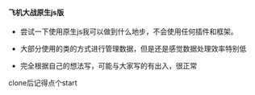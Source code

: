 #### 飞机大战原生js版

* 尝试一下使用原生js我可以做到什么地步，不会使用任何插件和框架。

* 大部分使用的类的方式进行管理数据，但是还是感觉数据处理效率特别低

* 完全根据自己的想法写，可能与大家写的有出入，很正常

clone后记得点个start

